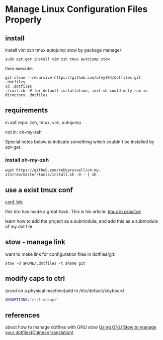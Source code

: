 # Manage Linux Configuration Files Properly

## install

install vim zsh tmux autojump stow by package manager

```shell
sudo apt-get install vim zsh tmux autojump stow
```

then execute:

```shell
git clone --recursive https://github.com/ofey404/dotfiles.git .dotfiles
cd .dotfiles
./init.sh  # for default installation, init.sh could only run in directory .dotfiles
```

## requirements

in apt repo: zsh, tmux, vim, autojump

not in: oh-my-zsh

Special notes below to indicate something which couldn't be installed by apt-get.

### install oh-my-zsh

```shell
wget https://github.com/robbyrussell/oh-my-zsh/raw/master/tools/install.sh -O - | sh
```

## use a exist tmux conf

[conf link](https://github.com/samoshkin/tmux-config#copy-mode.com/samoshkin/tmux-config#copy-mode)

this bro has made a great hack. This is his article: [tmux in pracitce](https://medium.freecodecamp.org/tmux-in-practice-series-of-posts-ae34f16cfab0)

learn how to add the project as a submodule, and add this as a submodule of my dot file

## stow - manage link

want to make link for configuration files in dotfiles/git:

```shell
stow -d $HOME/.dotfiles -t $home git
```

## modify caps to ctrl

(used on a physical machine)add in /etc/default/keyboard

```bash
XKBOPTIONS="ctrl:nocaps"
```

## references

about how to manage dotfiles with GNU stow [Using GNU Stow to manage your dotfiles(Chinese translation)](https://farseerfc.me/zhs/using-gnu-stow-to-manage-your-dotfiles.html)